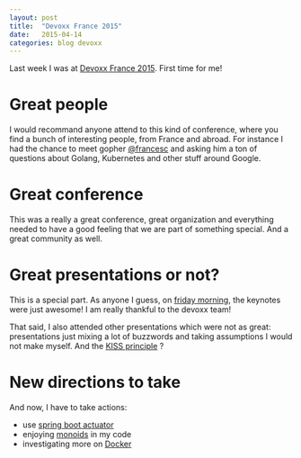 ```yaml
---
layout: post
title:  "Devoxx France 2015"
date:   2015-04-14
categories: blog devoxx
---
```


Last week I was at [Devoxx France 2015](http://www.devoxx.fr/). First time for me! 

# Great people

I would recommand anyone attend to this kind of conference, where you find a bunch of interesting people, from France and abroad. 
For instance I had the chance to meet gopher [@francesc](https://twitter.com/francesc) and asking him a ton of questions about Golang, Kubernetes and other stuff around Google.

# Great conference

This was a really a great conference, great organization and everything needed to have a good feeling that we are part of something special. And a great community as well. 

# Great presentations or not?

This is a special part. As anyone I guess, on [friday morning](http://cfp.devoxx.fr/2015/byday/fri), the keynotes were just awesome! I am really thankful to the devoxx team!  

That said, I also attended other presentations which were not as great: presentations just mixing a lot of buzzwords and taking assumptions I would not make myself. And the [KISS principle](http://en.wikipedia.org/wiki/KISS_principle) ?

# New directions to take

And now, I have to take actions: 

* use [spring boot actuator](http://docs.spring.io/spring-boot/docs/current-SNAPSHOT/reference/htmlsingle/#production-ready)
* enjoying [monoids](http://en.wikipedia.org/wiki/Monoid) in my code
* investigating more on [Docker](https://www.docker.com/)


